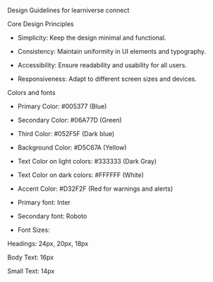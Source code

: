 Design Guidelines for learniverse connect

Core Design Principles

- Simplicity: Keep the design minimal and functional.

- Consistency: Maintain uniformity in UI elements and typography.

- Accessibility: Ensure readability and usability for all users.

- Responsiveness: Adapt to different screen sizes and devices.

Colors and fonts

- Primary Color: #005377 (Blue)
- Secondary Color: #06A77D (Green)
- Third Color: #052F5F (Dark blue)
- Background Color: #D5C67A (Yellow)
- Text Color on light colors: #333333 (Dark Gray)
- Text Color on dark colors: #FFFFFF (White)
- Accent Color: #D32F2F (Red for warnings and alerts)

- Primary font: Inter
- Secondary font: Roboto
- Font Sizes:

Headings: 24px, 20px, 18px

Body Text: 16px

Small Text: 14px

